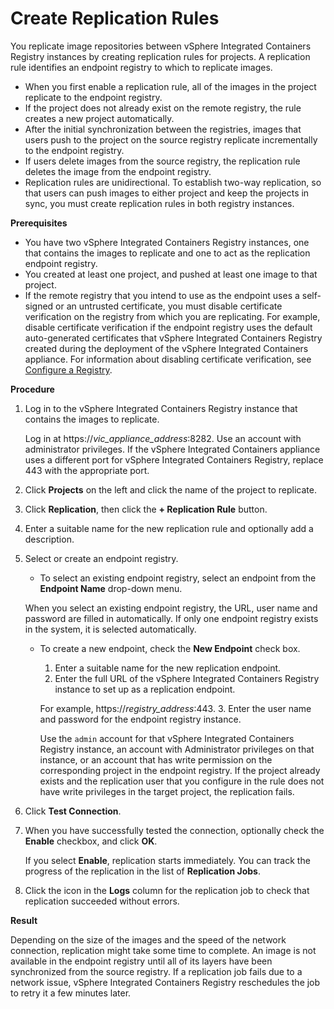 # Create Replication Rules #

You replicate image repositories between vSphere Integrated Containers Registry instances by creating replication rules for projects. A replication rule identifies an endpoint registry to which to replicate images. 

- When you first enable a replication rule, all of the images in the project replicate to the endpoint registry. 
- If the project does not already exist on the remote registry, the rule creates a new project automatically.  
- After the initial synchronization between the registries, images that users push to the project on the source registry replicate incrementally to the endpoint registry. 
- If users delete images from the source registry, the replication rule deletes the image from the endpoint registry.
- Replication rules are unidirectional. To establish two-way replication, so that users can push images to either project and keep the projects in sync, you must create replication rules in both registry instances.

**Prerequisites**

- You have two vSphere Integrated Containers Registry instances, one that contains the images to replicate and one to act as the replication endpoint registry.
- You created at least one project, and pushed at least one image to that project.
- If the remote registry that you intend to use as the endpoint uses a self-signed or an untrusted certificate, you must disable certificate verification on the registry from which you are replicating. For example, disable certificate verification if the endpoint registry uses the default auto-generated certificates that vSphere Integrated Containers Registry created during the deployment of the vSphere Integrated Containers appliance. For information about disabling certificate verification, see [Configure a Registry](configure_registry.md).

**Procedure**

1. Log in to the vSphere Integrated Containers Registry instance that contains the images to replicate. 

   Log in at https://<i>vic_appliance_address</i>:8282.  Use an account with administrator privileges. If the vSphere Integrated Containers appliance uses a different port for vSphere Integrated Containers Registry, replace 443 with the appropriate port.
2. Click **Projects** on the left and click the name of the project to replicate.
3. Click **Replication**, then click the **+ Replication Rule** button.
4. Enter a suitable name for the new replication rule and optionally add a description.
5. Select or create an endpoint registry.

   - To select an existing endpoint registry, select an endpoint from the **Endpoint Name** drop-down menu.
     
    When you select an existing endpoint registry, the URL, user name and password are filled in automatically. If only one endpoint registry exists in the system, it is selected automatically. 

   - To create a new endpoint, check the **New Endpoint** check box.
     1. Enter a suitable name for the new replication endpoint.
     2.  Enter the full URL of the vSphere Integrated Containers Registry instance to set up as a replication endpoint.
 
       For example, https://<i>registry_address</i>:443.
     3. Enter the user name and password for the endpoint registry instance. 
     
       Use the `admin` account for that vSphere Integrated Containers Registry instance, an account with Administrator privileges on that instance, or an account that has write permission on the corresponding project in the endpoint registry. If the project already exists and the replication user that you configure in the rule does not have write privileges in the target project, the replication fails. 

6. Click **Test Connection**.
7. When you have successfully tested the connection, optionally check the **Enable** checkbox, and click **OK**.

   If you select **Enable**, replication starts immediately. You can track the progress of the replication in the list of **Replication Jobs**.
8. Click the icon in the **Logs** column for the replication job to check that replication succeeded without errors.

**Result**

Depending on the size of the images and the speed of the network connection, replication might take some time to complete. An image is not available in the endpoint registry until all of its layers have been synchronized from the source registry. If a replication job fails due to a network issue, vSphere Integrated Containers Registry reschedules the job to retry it a few minutes later.
